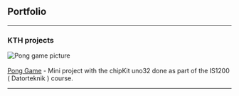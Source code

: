## Portfolio

---

### KTH projects

![Pong game picture](https://user-images.githubusercontent.com/47995135/77532424-23524c80-6e95-11ea-9125-30b200c37d08.png)
<br><br>
[Pong Game](https://github.com/jessef99/Pong-Game) - Mini project with the chipKit uno32 done as part of the IS1200 ( Datorteknik ) course.

---
